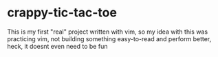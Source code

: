 # crappy-tic-tac-toe

This is my first "real" project written with vim, so my idea with this was practicing vim, not building something easy-to-read and perform better, heck, it doesnt even need to be fun
